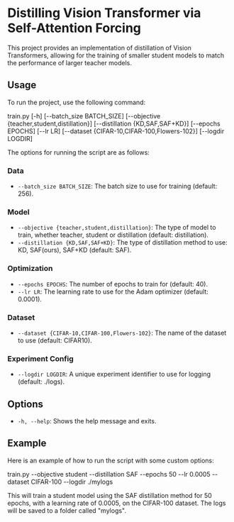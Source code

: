# Distilling Vision Transformer via Self-Attention Forcing

This project provides an implementation of distillation of Vision Transformers, allowing for the training of smaller student models to match the performance of larger teacher models. 

## Usage

To run the project, use the following command:

train.py [-h] [--batch_size BATCH_SIZE] [--objective {teacher,student,distillation}] [--distillation {KD,SAF,SAF+KD}] [--epochs EPOCHS] [--lr LR] [--dataset {CIFAR-10,CIFAR-100,Flowers-102}] [--logdir LOGDIR]

The options for running the script are as follows:

### Data

* `--batch_size BATCH_SIZE`: The batch size to use for training (default: 256).

### Model

* `--objective {teacher,student,distillation}`: The type of model to train, whether teacher, student or distillation (default: distillation).
* `--distillation {KD,SAF,SAF+KD}`: The type of distillation method to use: KD, SAF(ours), SAF+KD (default: SAF).

### Optimization

* `--epochs EPOCHS`: The number of epochs to train for (default: 40).
* `--lr LR`: The learning rate to use for the Adam optimizer (default: 0.0001).

### Dataset

* `--dataset {CIFAR-10,CIFAR-100,Flowers-102}`: The name of the dataset to use (default: CIFAR10).

### Experiment Config

* `--logdir LOGDIR`: A unique experiment identifier to use for logging (default: ./logs).

## Options

* `-h, --help`: Shows the help message and exits.

## Example

Here is an example of how to run the script with some custom options:

train.py --objective student --distillation SAF --epochs 50 --lr 0.0005 --dataset CIFAR-100 --logdir ./mylogs


This will train a student model using the SAF distillation method for 50 epochs, with a learning rate of 0.0005, on the CIFAR-100 dataset. The logs will be saved to a folder called "mylogs".
